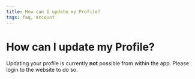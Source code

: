 ```yaml
---
title: How can I update my Profile?
tags: faq, account
--- 
```


# How can I update my Profile?

Updating your profile is currently **not** possible 
from within the app. Please login to the website to 
do so.